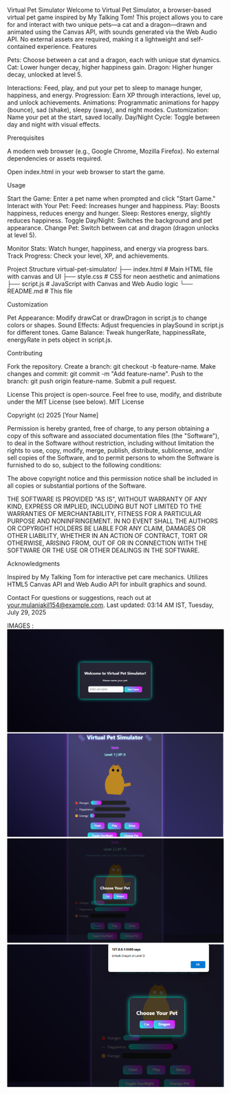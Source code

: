 Virtual Pet Simulator
Welcome to Virtual Pet Simulator, a browser-based virtual pet game inspired by My Talking Tom! This project allows you to care for and interact with two unique pets—a cat and a dragon—drawn and animated using the Canvas API, with sounds generated via the Web Audio API. No external assets are required, making it a lightweight and self-contained experience.
Features

Pets: Choose between a cat and a dragon, each with unique stat dynamics.
Cat: Lower hunger decay, higher happiness gain.
Dragon: Higher hunger decay, unlocked at level 5.


Interactions: Feed, play, and put your pet to sleep to manage hunger, happiness, and energy.
Progression: Earn XP through interactions, level up, and unlock achievements.
Animations: Programmatic animations for happy (bounce), sad (shake), sleepy (sway), and night modes.
Customization: Name your pet at the start, saved locally.
Day/Night Cycle: Toggle between day and night with visual effects.

Prerequisites

A modern web browser (e.g., Google Chrome, Mozilla Firefox).
No external dependencies or assets required.



Open index.html in your web browser to start the game.

Usage

Start the Game: Enter a pet name when prompted and click "Start Game."
Interact with Your Pet:
Feed: Increases hunger and happiness.
Play: Boosts happiness, reduces energy and hunger.
Sleep: Restores energy, slightly reduces happiness.
Toggle Day/Night: Switches the background and pet appearance.
Change Pet: Switch between cat and dragon (dragon unlocks at level 5).


Monitor Stats: Watch hunger, happiness, and energy via progress bars.
Track Progress: Check your level, XP, and achievements.

Project Structure
virtual-pet-simulator/
├── index.html        # Main HTML file with canvas and UI
├── style.css         # CSS for neon aesthetic and animations
├── script.js         # JavaScript with Canvas and Web Audio logic
└── README.md         # This file

Customization

Pet Appearance: Modify drawCat or drawDragon in script.js to change colors or shapes.
Sound Effects: Adjust frequencies in playSound in script.js for different tones.
Game Balance: Tweak hungerRate, happinessRate, energyRate in pets object in script.js.

Contributing

Fork the repository.
Create a branch: git checkout -b feature-name.
Make changes and commit: git commit -m "Add feature-name".
Push to the branch: git push origin feature-name.
Submit a pull request.

License
This project is open-source. Feel free to use, modify, and distribute under the MIT License (see below).
MIT License

Copyright (c) 2025 [Your Name]

Permission is hereby granted, free of charge, to any person obtaining a copy
of this software and associated documentation files (the "Software"), to deal
in the Software without restriction, including without limitation the rights
to use, copy, modify, merge, publish, distribute, sublicense, and/or sell
copies of the Software, and to permit persons to whom the Software is
furnished to do so, subject to the following conditions:

The above copyright notice and this permission notice shall be included in all
copies or substantial portions of the Software.

THE SOFTWARE IS PROVIDED "AS IS", WITHOUT WARRANTY OF ANY KIND, EXPRESS OR
IMPLIED, INCLUDING BUT NOT LIMITED TO THE WARRANTIES OF MERCHANTABILITY,
FITNESS FOR A PARTICULAR PURPOSE AND NONINFRINGEMENT. IN NO EVENT SHALL THE
AUTHORS OR COPYRIGHT HOLDERS BE LIABLE FOR ANY CLAIM, DAMAGES OR OTHER
LIABILITY, WHETHER IN AN ACTION OF CONTRACT, TORT OR OTHERWISE, ARISING FROM,
OUT OF OR IN CONNECTION WITH THE SOFTWARE OR THE USE OR OTHER DEALINGS IN THE
SOFTWARE.

Acknowledgments

Inspired by My Talking Tom for interactive pet care mechanics.
Utilizes HTML5 Canvas API and Web Audio API for inbuilt graphics and sound.

Contact
For questions or suggestions, reach out at your.mulaniakil154@example.com.
Last updated: 03:14 AM IST, Tuesday, July 29, 2025


IMAGES :
![alt text](image.png)
![alt text](image-1.png)
![alt text](image-2.png)
![alt text](image-3.png)
